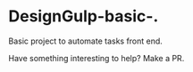 # DesignGulp-basic-.

Basic project to automate tasks front end.

Have something interesting to help? Make a PR.
